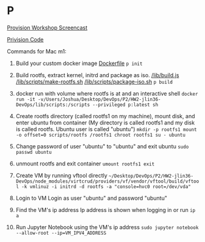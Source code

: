 # P
[Provision Workshop Screencast](https://youtu.be/z_rbmrabvt8)

[Privision Code](https://github.ncsu.edu/CSC-DevOps-S22/HW2-jlin36-DevOps/blob/master/Provision/index.js)

Commands for Mac m1:
1. Build your custom docker image
[Dockerfile](https://github.ncsu.edu/CSC-DevOps-S22/HW2-jlin36-DevOps/blob/master/images/Dockerfile)
`p init`

2. Build rootfs, extract kernel, initrd and package as iso.
[/lib/build.js](https://github.ncsu.edu/CSC-DevOps-S22/HW2-jlin36-DevOps/blob/master/lib/builder.js)
[/lib/scripts/make-rootfs.sh](https://github.ncsu.edu/CSC-DevOps-S22/HW2-jlin36-DevOps/blob/master/lib/scripts/make-rootfs.sh)
[/lib/scripts/package-iso.sh](https://github.ncsu.edu/CSC-DevOps-S22/HW2-jlin36-DevOps/blob/master/lib/scripts/package-iso.sh)
`p build`

3. docker run with volume where rootfs is at and an interactive shell
`docker run -it -v/Users/Joshua/Desktop/DevOps/P2/HW2-jlin36-DevOps/lib/scripts:/scripts --privileged p:latest sh`

4. Create rootfs directory (called rootfs1 on my machine), mount disk, and enter ubuntu from container
 (My directory is called rootfs1 and my disk is called rootfs. Ubuntu user is called "ubuntu")
`mkdir -p rootfs1
mount -o offset=0 scripts/rootfs /rootfs1
chroot rootfs1 su - ubuntu`

5. Change password of user "ubuntu" to "ubuntu" and exit ubuntu
`sudo passwd ubuntu`

6. unmount rootfs and exit container
`umount rootfs1
exit`

7. Create VM by running vftool directly
`~/Desktop/DevOps/P2/HW2-jlin36-DevOps/node_modules/virtcrud/providers/vf/vendor/vftool/build/vftool -k vmlinuz -i initrd -d rootfs -a "console=hvc0 root=/dev/vda"`

8. Login to VM
Login as user "ubuntu" and password "ubuntu"

9. Find the VM's ip address
Ip address is shown when logging in or run `ip a`

10. Run Jupyter Notebook using the VM's ip address
`sudo jupyter notebook --allow-root --ip=VM_IPV4_ADDRESS`
